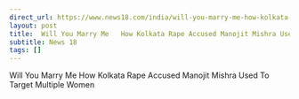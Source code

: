 ```yaml
---
direct_url: https://www.news18.com/india/will-you-marry-me-how-kolkata-rape-accused-manojit-mishra-used-to-target-multiple-women-9410424.html
layout: post
title:  Will You Marry Me   How Kolkata Rape Accused Manojit Mishra Used To Target Multiple Women
subtitle: News 18
tags: []
---
```


 Will You Marry Me   How Kolkata Rape Accused Manojit Mishra Used To Target Multiple Women
